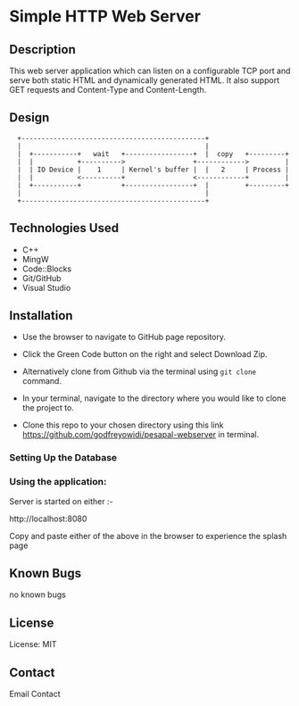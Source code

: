 # Simple HTTP Web Server

## Description

  This web server application which can listen on a configurable TCP port and serve both static HTML and dynamically generated HTML. It also support GET requests and Content-Type and Content-Length.

## Design
```
  +----------------------------------------------+
  |                                              |
  |  +-----------+   wait   +-----------------+  |  copy   +---------+
  |  |           +---------->                 +------------>         |
  |  | IO Device |    1     | Kernel's buffer |  |   2     | Process |
  |  |           <----------+                 <------------+         |
  |  +-----------+          +-----------------+  |         +---------+
  |                                              |
  +----------------------------------------------+
```

## Technologies Used

  - C++
  - MingW
  - Code::Blocks
  - Git/GitHub
  - Visual Studio

## Installation

  * Use the browser to navigate to GitHub page repository.
  * Click the Green Code button on the right and select Download Zip.

  * Alternatively clone from Github via the terminal using ``git clone`` command.
  * In your terminal, navigate to the directory where you would like to clone the project to.

  * Clone this repo to your chosen directory using this link https://github.com/godfreyowidi/pesapal-webserver in terminal.

### Setting Up the Database


### Using the application:
Server is started on either :-

http://localhost:8080


Copy and paste either of the above in the browser to experience the splash page



## Known Bugs
no known bugs

## License
License: MIT

## Contact
Email Contact